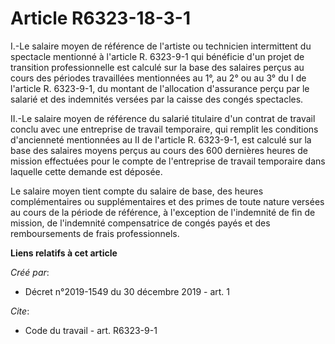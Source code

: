 # Article R6323-18-3-1

I.-Le salaire moyen de référence de l'artiste ou technicien intermittent du spectacle mentionné à l'article R. 6323-9-1 qui
bénéficie d'un projet de transition professionnelle est calculé sur la base des salaires perçus au cours des périodes
travaillées mentionnées au 1°, au 2° ou au 3° du I de l'article R. 6323-9-1, du montant de l'allocation d'assurance perçu par
le salarié et des indemnités versées par la caisse des congés spectacles. 

II.-Le salaire moyen de référence du salarié titulaire d'un contrat de travail conclu avec une entreprise de travail
temporaire, qui remplit les conditions d'ancienneté mentionnées au II de l'article R. 6323-9-1, est calculé sur la base des
salaires moyens perçus au cours des 600 dernières heures de mission effectuées pour le compte de l'entreprise de travail
temporaire dans laquelle cette demande est déposée. 

Le salaire moyen tient compte du salaire de base, des heures complémentaires ou supplémentaires et des primes de toute nature
versées au cours de la période de référence, à l'exception de l'indemnité de fin de mission, de l'indemnité compensatrice de
congés payés et des remboursements de frais professionnels.

**Liens relatifs à cet article**

_Créé par_:

  - Décret n°2019-1549 du 30 décembre 2019 - art. 1

_Cite_:

  - Code du travail - art. R6323-9-1
